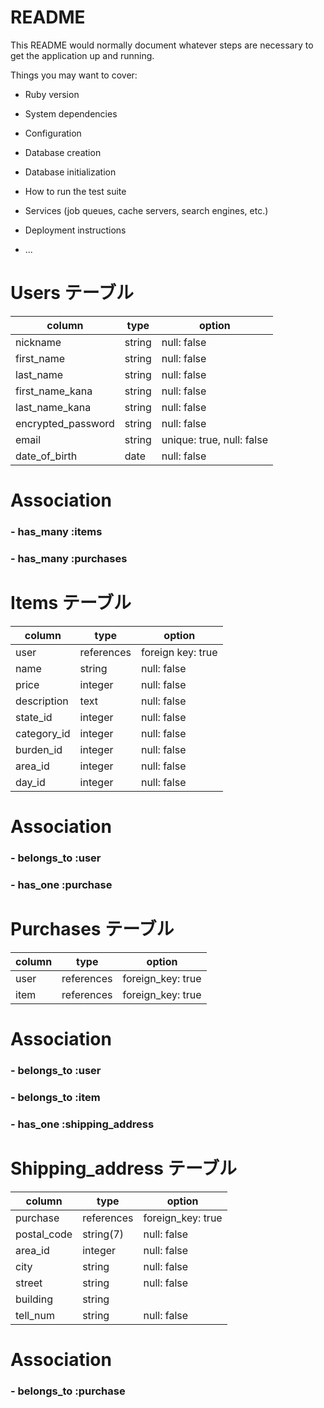 # README

This README would normally document whatever steps are necessary to get the
application up and running.

Things you may want to cover:

* Ruby version

* System dependencies

* Configuration

* Database creation

* Database initialization

* How to run the test suite

* Services (job queues, cache servers, search engines, etc.)

* Deployment instructions

* ...


# Users テーブル

|  column    |  type  |    option   |
|------------|--------|-------------|
| nickname   | string | null: false |
| first_name | string | null: false |
| last_name  | string | null: false |
|first_name_kana| string | null: false |
|last_name_kana | string | null: false |
|encrypted_password   | string | null: false  |
| email      |string |unique: true, null: false |
|date_of_birth | date | null: false |

# Association

###  - has_many :items
###  - has_many :purchases



# Items テーブル

|  column     |  type   |   option    |
|-------------|---------|-------------|
|  user       | references | foreign key: true |
|  name       | string  | null: false |
|  price      | integer | null: false |
|description  | text    | null: false |
| state_id    | integer | null: false |
| category_id | integer | null: false |
| burden_id   | integer | null: false |
| area_id     | integer | null: false |
| day_id      | integer | null: false |


# Association

### - belongs_to :user
### - has_one :purchase


# Purchases テーブル

|  column  |   type   |  option  |
|----------|----------|----------|
| user     | references|foreign_key: true |
| item     | references|foreign_key: true |


# Association

### - belongs_to :user
### - belongs_to :item
### - has_one :shipping_address

#  Shipping_address テーブル 

|  column  |  type    | option   |
|----------|----------|----------|
|purchase  |references | foreign_key: true|
| postal_code| string(7)| null: false |
| area_id  | integer   | null: false  |
|  city    | string     | null: false |
| street   | string     | null: false |
| building | string     |  
| tell_num | string     | null: false |

# Association

### - belongs_to :purchase

